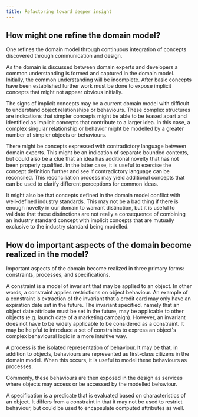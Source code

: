 ```yaml
---
title: Refactoring toward deeper insight
---
```


## How might one refine the domain model?

One refines the domain model through continuous integration of concepts discovered through communication and design.

As the domain is discussed between domain experts and developers a common understanding is formed and captured in the domain model. Initially, the common understanding will be incomplete. After basic concepts have been established further work must be done to expose implicit concepts that might not appear obvious initially.

The signs of implicit concepts may be a current domain model with difficult to understand object relationships or behaviours. These complex structures are indications that simpler concepts might be able to be teased apart and identified as implicit concepts that contribute to a larger idea. In this case, a complex singular relationship or behavior might be modelled by a greater number of simpler objects or behaviours.

There might be concepts expressed with contradictory language between domain experts. This might be an indication of separate bounded contexts, but could also be a clue that an idea has additional novelty that has not been properly qualified. In the latter case, it is useful to exercise the concept definition further and see if contradictory language can be reconciled. This reconciliation process may yield additional concepts that can be used to clarify different perceptions for common ideas.

It might also be that concepts defined in the domain model conflict with well-defined industry standards. This may not be a bad thing if there is enough novelty in our domain to warrant distinction, but it is useful to validate that these distinctions are not really a consequence of combining an industry standard concept with implicit concepts that are mutually exclusive to the industry standard being modelled.

## How do important aspects of the domain become realized in the model?

Important aspects of the domain become realized in three primary forms: constraints, processes, and specifications.

A constraint is a model of invariant that may be applied to an object. In other words, a constraint applies restrictions on object behaviour. An example of a constraint is extraction of the invariant that a credit card may only have an expiration date set in the future. The invariant specified, namely that an object date attribute must be set in the future, may be applicable to other objects (e.g. launch date of a marketing campaign). However, an invariant does not have to be widely applicable to be considered as a constraint. It may be helpful to introduce a set of constraints to express an object's complex behavioural logic in a more intuitive way.

A process is the isolated representation of behaviour. It may be that, in addition to objects, behaviours are represented as first-class citizens in the domain model. When this occurs, it is useful to model these behaviours as processes.

Commonly, these behaviours are then exposed in the design as services where objects may access or be accessed by the modelled behaviour.

A specification is a predicate that is evaluated based on characteristics of an object. It differs from a constraint in that it may not be used to restrict behaviour, but could be used to encapsulate computed attributes as well.

